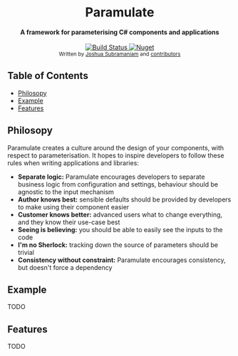 <h1 align="center">Paramulate</h1>

<div align="center">
  <strong>A framework for parameterising C# components and applications</strong>
</div>

<br />

<div align="center">
  <a href="https://travis-ci.org/SuuBro/Paramulate">
    <img src="https://travis-ci.com/SuuBro/Paramulate.svg?branch=master"
      alt="Build Status" />
  </a>
  <a href="https://www.nuget.org/packages/Paramulate">
    <img src="https://img.shields.io/nuget/v/Paramulate.svg"
      alt="Nuget" />
  </a>
</div>

<div align="center">
  <sub>Written by 
  <a href="https://www.linkedin.com/in/jsubramaniam/">Joshua Subramaniam</a> and
  <a href="https://github.com/SuuBro/Paramulate/graphs/contributors">
    contributors
  </a>
</div>

## Table of Contents
- [Philosopy](#philosophy)
- [Example](#example)
- [Features](#features)

## Philosopy
Paramulate creates a culture around the design of your components, with respect to parameterisation. It hopes to inspire developers to follow these rules when writing applications and libraries:
- __Separate logic:__ Paramulate encourages developers to separate business logic from configuration and settings, behaviour should be agnostic to the input mechanism
- __Author knows best:__ sensible defaults should be provided by developers to make using their component easier
- __Customer knows better:__ advanced users what to change everything, and they know their use-case best
- __Seeing is believing:__ you should be able to easily see the inputs to the code
- __I'm no Sherlock:__ tracking down the source of parameters should be trivial
- __Consistency without constraint:__ Paramulate encourages consistency, but doesn't force a dependency

## Example
TODO

## Features
TODO

